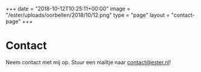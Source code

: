 +++
date = "2018-10-12T10:25:11+00:00"
image = "/ester/uploads/oorbellen/2018/10/12.png"
type = "page"
layout = "contact-page"
+++
# Contact
Neem contact met mij op. Stuur een mailtje naar contact@ester.nl!